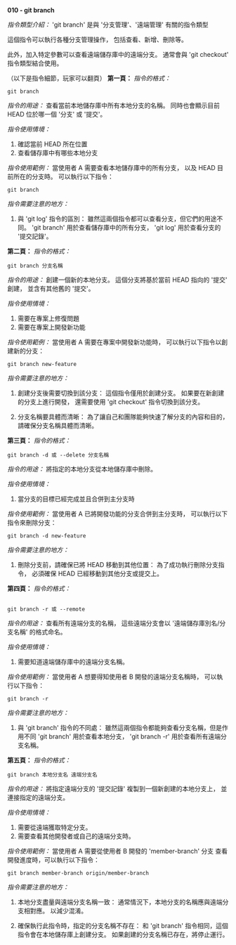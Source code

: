 **010 - git branch**

*指令類型介紹：*
'git branch' 是與 '分支管理'、'遠端管理' 有關的指令類型

這個指令可以執行各種分支管理操作，
包括查看、新增、刪除等。

此外，加入特定參數可以查看遠端儲存庫中的遠端分支。
通常會與 'git checkout' 指令類型結合使用。

（以下是指令細節，玩家可以翻頁）
**第一頁：**
*指令的格式：* 
```
git branch
```

*指令的用途：*
查看當前本地儲存庫中所有本地分支的名稱。
同時也會顯示目前 HEAD 位於哪一個 '分支' 或 '提交'。

*指令使用情境：*
1. 確認當前 HEAD 所在位置
2. 查看儲存庫中有哪些本地分支

*指令使用範例：*
當使用者 A 需要查看本地儲存庫中的所有分支，
以及 HEAD 目前所在的分支時。
可以執行以下指令：
```
git branch
```

*指令需要注意的地方：* 
1. 與 'git log' 指令的區別：
雖然這兩個指令都可以查看分支，但它們的用途不同。
'git branch' 用於查看儲存庫中的所有分支，
'git log' 用於查看分支的 '提交記錄'。


**第二頁：**
*指令的格式：* 
```
git branch 分支名稱
```

*指令的用途：* 
創建一個新的本地分支。
這個分支將基於當前 HEAD 指向的 '提交' 創建，
並含有其他舊的 '提交'。

*指令使用情境：*
1. 需要在專案上修復問題
2. 需要在專案上開發新功能

*指令使用範例：*
當使用者 A 需要在專案中開發新功能時，
可以執行以下指令以創建新的分支：
```
git branch new-feature
```

*指令需要注意的地方：* 
1. 創建分支後需要切換到該分支：
這個指令僅用於創建分支。
如果要在新創建的分支上進行開發，
還需要使用 'git checkout' 指令切換到該分支。

2. 分支名稱要具體而清晰：
為了讓自己和團隊能夠快速了解分支的內容和目的，
請確保分支名稱具體而清晰。

**第三頁：**
*指令的格式：* 
```
git branch -d 或 --delete 分支名稱
```

*指令的用途：* 
將指定的本地分支從本地儲存庫中刪除。

*指令使用情境：*
1. 當分支的目標已經完成並且合併到主分支時

*指令使用範例：*
當使用者 A 已將開發功能的分支合併到主分支時，
可以執行以下指令來刪除分支：
```
git branch -d new-feature
```

*指令需要注意的地方：* 
1. 刪除分支前，請確保已將 HEAD 移動到其他位置：
為了成功執行刪除分支指令，
必須確保 HEAD 已經移動到其他分支或提交上。

**第四頁：**
*指令的格式：* 
```

git branch -r 或 --remote
```

*指令的用途：*
查看所有遠端分支的名稱，
這些遠端分支會以 '遠端儲存庫別名/分支名稱' 的格式命名。

*指令使用情境：*
1. 需要知道遠端儲存庫中的遠端分支名稱。

*指令使用範例：*
當使用者 A 想要得知使用者 B 開發的遠端分支名稱時，
可以執行以下指令：
```
git branch -r
```

*指令需要注意的地方：* 
1. 與 'git branch' 指令的不同處：
雖然這兩個指令都能夠查看分支名稱，但是作用不同
'git branch' 用於查看本地分支，
'git branch -r' 用於查看所有遠端分支名稱。



**第五頁：**
*指令的格式：* 
```
git branch 本地分支名 遠端分支名
```

*指令的用途：* 
將指定遠端分支的 '提交記錄' 複製到一個新創建的本地分支上，
並連接指定的遠端分支。

*指令使用情境：*
1. 需要從遠端獲取特定分支。
2. 需要查看其他開發者或自己的遠端分支時。

*指令使用範例：*
當使用者 A 需要從使用者 B 開發的 'member-branch' 分支
查看開發進度時，可以執行以下指令：
```
git branch member-branch origin/member-branch
```

*指令需要注意的地方：* 
1. 本地分支盡量與遠端分支名稱一致：
通常情況下，本地分支的名稱應與遠端分支相對應。
以減少混淆。

2. 確保執行此指令時，指定的分支名稱不存在：
和 'git branch' 指令相同，這個指令會在本地儲存庫上創建分支。
如果創建的分支名稱已存在，將停止運行。
